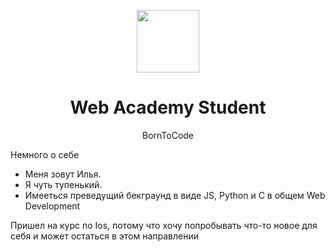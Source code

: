 <p align="center">
    <a href="https://web-academy.com.ua/" target="_blank">
        <img src="https://web-academy.com.ua/images/logo_web_academy.png" height="100px">
    </a>
    <h1 align="center">Web Academy Student</h1>
<p align="center">BornToCode</p>
<p>Немного о себе</p>
<ul>
    <li>Меня зовут Илья.</li>
    <li>Я чуть тупенький.</li>
    <li>Имееться преведущий бекграунд в виде JS, Python и C в общем Web Development</li>
</ul>
<p>Пришел на курс по Ios, потому что хочу попробывать что-то новое для себя и может остаться в этом направлении</p>

